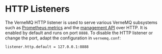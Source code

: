 # HTTP Listeners

The VerneMQ HTTP listener is used to serve various VerneMQ subsystems such as [Prometheus metrics](../monitoring/prometheus.md) and the [management API](../live-administration/http-administration.md) over HTTP. It is enabled by default and runs on port `8888`. To disable the HTTP listener or change the port, adapt the configuration in `vernemq.conf`:

```text
listener.http.default = 127.0.0.1:8888
```



